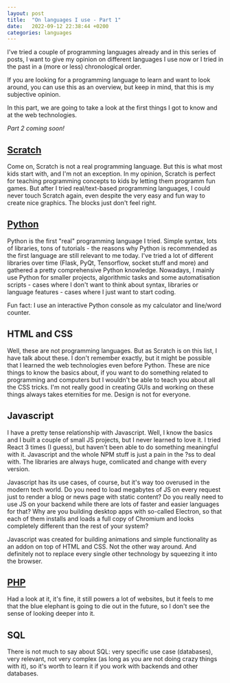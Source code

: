 ```yaml
---
layout: post
title:  "On languages I use - Part 1"
date:   2022-09-12 22:38:44 +0200
categories: languages
---
```


I've tried a couple of programming languages already and in this series of
posts, I want to give my opinion on different languages I use now or I tried in
the past in a (more or less) chronological order.

If you are looking for a programming language to learn and want to look around,
you can use this as an overview, but keep in mind, that this is my subjective
opinion.

In this part, we are going to take a look at the first things I got to know and
at the web technologies.

*Part 2 coming soon!*

## [Scratch](https://scratch.mit.edu/)

Come on, Scratch is not a real programming language. But this is what most kids
start with, and I'm not an exception. In my opinion, Scratch is perfect for
teaching programming concepts to kids by letting them programm fun games. But
after I tried real/text-based programming languages, I could never touch Scratch
again, even despite the very easy and fun way to create nice graphics. The
blocks just don't feel right.

## [Python](https://python.org/)

Python is the first "real" programming language I tried. Simple syntax, lots of
libraries, tons of tutorials - the reasons why Python is recommended as the
first language are still relevant to me today. I've tried a lot of different
libraries over time (Flask, PyQt, Tensorflow, socket stuff and more) and
gathered a pretty comprehensive Python knowledge. Nowadays, I mainly use Python
for smaller projects, algorithmic tasks and some automatisation scripts - cases
where I don't want to think about syntax, libraries or language features - cases
where I just want to start coding.

Fun fact: I use an interactive Python console as my calculator and line/word
counter.

## HTML and CSS

Well, these are not programming languages. But as Scratch is on this list, I
have talk about these. I don't remember exactly, but it might be possible that
I learned the web technologies even before Python. These are nice things to
know the basics about, if you want to do something related to programming and
computers but I wouldn't be able to teach you about all the CSS tricks. I'm not
really good in creating GUIs and working on these things always takes eternities
for me. Design is not for everyone.

## Javascript

I have a pretty tense relationship with Javascript. Well, I know the basics and
I built a couple of small JS projects, but I never learned to love it. I tried
React 3 times (I guess), but haven't been able to do something meaningful with
it. Javascript and the whole NPM stuff is just a pain in the ?ss to deal with.
The libraries are always huge, comlicated and change with every version.

Javascript has its use cases, of course, but it's way too overused in the modern
tech world. Do you need to load megabytes of JS on every request just to render
a blog or news page with static content? Do you really need to use JS on your
backend while there are lots of faster and easier languages for that? Why are
you building desktop apps with so-called Electron, so that each of them installs
and loads a full copy of Chromium and looks completely different than the rest
of your system?

Javascript was created for building animations and simple functionality as an
addon on top of HTML and CSS. Not the other way around. And definitely not to
replace every single other technology by squeezing it into the browser.

## [PHP](https://www.php.net/)

Had a look at it, it's fine, it still powers a lot of websites, but it feels to
me that the blue elephant is going to die out in the future, so I don't see the
sense of looking deeper into it.

## SQL

There is not much to say about SQL: very specific use case (databases), very
relevant, not very complex (as long as you are not doing crazy things with it),
so it's worth to learn it if you work with backends and other databases.
